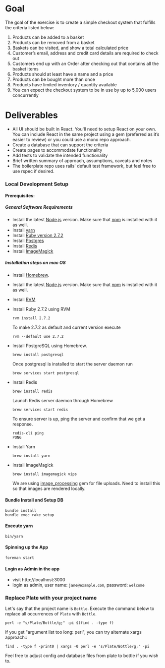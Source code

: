 # Goal

The goal of the exercise is to create a simple checkout system that fulfills the criteria listed below:

1. Products can be added to a basket
2. Products can be removed from a basket
3. Baskets can be visited, and show a total calculated price
4. Customer’s email, address and credit card details are required to check out
5. Customers end up with an Order after checking out that contains all the basket items
6. Products should at least have a name and a price
7. Products can be bought more than once
8. Products have limited inventory / quantity available
9. You can expect the checkout system to be in use by up to 5,000 users concurrently

# Deliverables
- All UI should be built in React. You'll need to setup React on your own. You can include React in the same project using a gem (preferred as it’s easier to review) or you could use a mono repo approach.
- Create a database that can support the criteria
- Create pages to accommodate functionality
- Add tests to validate the intended functionality
- Brief written summary of approach, assumptions, caveats and notes
- The boilerplate repo uses rails' default test framework, but feel free to use rspec if desired.

### Local Development Setup

#### Prerequisites:
##### General Software Requirements
- Install the latest [Node.js](https://nodejs.org) version. Make sure that [npm](https://www.npmjs.com/) is installed with it as well.
- Install [yarn](https://yarnpkg.com/en/docs/install)
- Install [Ruby version 2.7.2](https://www.ruby-lang.org/en/news/2019/10/01/ruby-2-6-5-released/)
- Install [Postgres](https://postgresapp.com)
- Install [Redis](https://redis.io/download)
- Install [ImageMagick](https://imagemagick.org/script/download.php)

##### Installation steps on mac OS
- Install [Homebrew](https://brew.sh).
- Install the latest [Node.js](https://nodejs.org) version. Make sure that [npm](https://www.npmjs.com/) is installed with it as well.
- Install [RVM](https://rvm.io/rvm/install)
- Install Ruby 2.7.2 using RVM
  ```
  rvm install 2.7.2
  ```

  To make 2.7.2 as default and current version execute
  ```
  rvm --default use 2.7.2
  ```
- Install PostgreSQL using Homebrew.
   ```
   brew install postgresql
   ```

   Once postgresql is installed to start the server daemon run
   ```
   brew services start postgresql
   ```
- Install Redis
  ```
  brew install redis
  ```

  Launch Redis server daemon through Homebrew
  ```
  brew services start redis
  ```

  To ensure server is up, ping the server and confirm that we get a response.
  ```
  redis-cli ping
  PONG
  ```
- Install Yarn
  ```
  brew install yarn
  ```
- Install ImageMagick
  ```
  brew install imagemagick vips
  ```

  We are using [image_processing](https://github.com/janko/image_processing) gem for file uploads.
  Need to install this so that images are rendered locally.

#### Bundle Install and Setup DB
```
bundle install
bundle exec rake setup
```

#### Execute yarn
```
bin/yarn
```

#### Spinning up the App
```
foreman start
```

#### Login as Admin in the app
* visit http://localhost:3000
* login as admin, user name: `jane@example.com`, password: `welcome`


### Replace Plate with your project name

Let's say that the project name is `Bottle`. Execute the command below to
replace all occurrences of `Plate` with `Bottle`.

```
perl -e "s/Plate/Bottle/g;" -pi $(find . -type f)
```

If you get "argument list too long: perl", you can try alternate xargs approach::

```
find . -type f -print0 | xargs -0 perl -e 's/Plate/Bottle/g;' -pi
```

Feel free to adjust config and database files from plate to bottle if you wish to.

